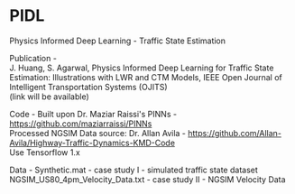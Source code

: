 # PIDL
Physics Informed Deep Learning - Traffic State Estimation

Publication -     
J. Huang, S. Agarwal, Physics Informed Deep Learning for Traffic State Estimation: Illustrations with LWR and CTM Models, IEEE Open Journal of Intelligent Transportation Systems (OJITS)    
(link will be available)

Code - 
Built upon Dr. Maziar Raissi's PINNs - https://github.com/maziarraissi/PINNs    
Processed NGSIM Data source: Dr. Allan Avila - https://github.com/Allan-Avila/Highway-Traffic-Dynamics-KMD-Code    
Use Tensorflow 1.x    

Data - 
Synthetic.mat - case study I - simulated traffic state dataset    
NGSIM_US80_4pm_Velocity_Data.txt - case study II - NGSIM Velocity Data
